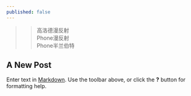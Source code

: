 ```yaml
---
published: false
---
```

>> 高洛德漫反射<br>
>> Phone漫反射<br>
>> Phone半兰伯特<br>

## A New Post

Enter text in [Markdown](http://daringfireball.net/projects/markdown/). Use the toolbar above, or click the **?** button for formatting help.
